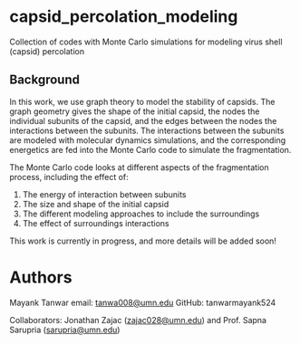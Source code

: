 # capsid_percolation_modeling
 Collection of codes with Monte Carlo simulations for modeling virus shell (capsid) percolation

 ## Background
In this work, we use graph theory to model the stability of capsids. The graph geometry gives the shape of the initial capsid, the nodes the individual subunits of the capsid, and the edges between the nodes the interactions between the subunits.
The interactions between the subunits are modeled with molecular dynamics simulations, and the corresponding energetics are fed into the Monte Carlo code to simulate the fragmentation.

The Monte Carlo code looks at different aspects of the fragmentation process, including the effect of:
1. The energy of interaction between subunits
2. The size and shape of the initial capsid
3. The different modeling approaches to include the surroundings
4. The effect of surroundings interactions

This work is currently in progress, and more details will be added soon!

# Authors
Mayank Tanwar
email: tanwa008@umn.edu
GitHub: tanwarmayank524

Collaborators: Jonathan Zajac (zajac028@umn.edu) and Prof. Sapna Sarupria (sarupria@umn.edu)
